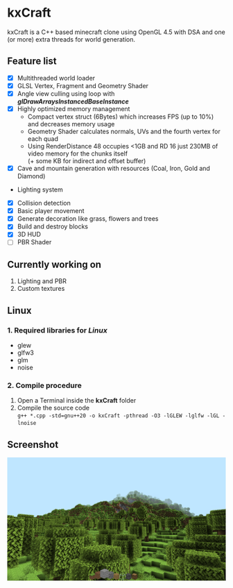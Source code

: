 # kxCraft

kxCraft is a C++ based minecraft clone using OpenGL 4.5 with DSA and one (or more) extra threads for world generation.

## Feature list
- [x] Multithreaded world loader
- [x] GLSL Vertex, Fragment and Geometry Shader
- [x] Angle view culling using loop with __*glDrawArraysInstancedBaseInstance*__
- [x] Highly optimized memory management
  - Compact vertex struct (6Bytes) which increases FPS (up to 10%) and decreases memory usage
  - Geometry Shader calculates normals, UVs and the fourth vertex for each quad
  - Using RenderDistance 48 occupies <1GB and RD 16 just 230MB of video memory for the chunks itself <br> (+ some KB for indirect and offset buffer)
- [x] Cave and mountain generation with resources (Coal, Iron, Gold and Diamond)
- Lighting system
- [x] Collision detection
- [x] Basic player movement
- [x] Generate decoration like grass, flowers and trees
- [x] Build and destroy blocks
- [x] 3D HUD
- [ ] PBR Shader

## Currently working on
1. Lighting and PBR
2. Custom textures




## Linux

### 1. Required libraries for *Linux*
   - glew
   - glfw3
   - glm
   - noise
   
### 2. Compile procedure
 1. Open a Terminal inside the **kxCraft** folder 
 2. Compile the source code <br>
`g++ *.cpp -std=gnu++20 -o kxCraft -pthread -O3 -lGLEW -lglfw -lGL -lnoise`

## Screenshot
![kxCraft Hello](https://github.com/kexxalex/kxCraft/blob/master/kxCraft-Hello.png)

